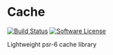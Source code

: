 # Cache
[![Build Status](https://travis-ci.org/JoeBengalen/Cache.svg?branch=master)](https://travis-ci.org/JoeBengalen/Cache)
[![Software License](https://img.shields.io/badge/license-MIT-brightgreen.svg)](LICENSE.md)

Lightweight psr-6 cache library
